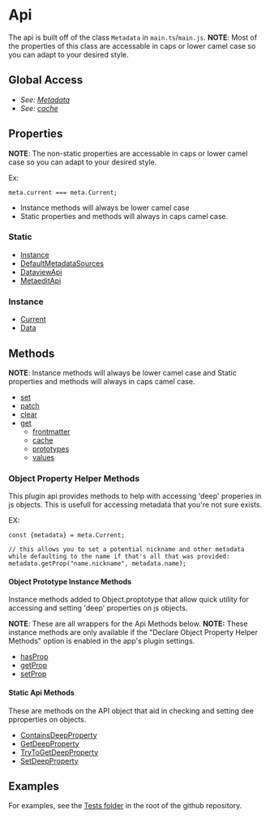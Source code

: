 # Api
The api is built off of the class `Metadata` in `main.ts`/`main.js`.
**NOTE**: Most of the properties of this class are accessable in caps or lower camel case so you can adapt to your desired style.
## Global Access
- *See: [Metadata](Globals/Metadata.md)*
- *See: [cache](Functions/cache.md)*
## Properties
**NOTE**: The non-static properties are accessable in caps or lower camel case so you can adapt to your desired style.
 
Ex:
```
meta.current === meta.Current;
```
- Instance methods will always be lower camel case
- Static properties and methods will always in caps camel case.
### Static
- [Instance](Properties/Instance.md)
- [DefaultMetadataSources](Properties/DefaultMetadataSources.md)
- [DataviewApi](Properties/DataviewApi.md)
- [MetaeditApi](Properties/MetaeditApi.md)
### Instance
- [Current](Properties/Current.md)
- [Data](Properties/Data.md)
## Methods
**NOTE**: Instance methods will always be lower camel case and Static properties and methods will always in caps camel case.
- [set](Functions/set.md) 
- [patch](Functions/patch.md)
- [clear](Functions/clear.md)
- [get](Functions/get.md)
	- [frontmatter](Functions/frontmatter.md)
	- [cache](Functions/cache.md)
	- [prototypes](Functions/prototypes.md)
	- [values](Functions/values.md)
### Object Property Helper Methods
This plugin api provides methods to help with accessing 'deep' properies in js objects. This is usefull for accessing metadata that you're not sure exists.

EX:
```
const {metadata} = meta.Current;

// this allows you to set a potential nickname and other metadata while defaulting to the name if that's all that was provided:
metadata.getProp("name.nickname", metadata.name);
```
#### Object Prototype Instance Methods
Instance methods added to Object.proptotype that allow quick utility for accessing and setting 'deep' properties on js objects.

**NOTE**: These are all wrappers for the Api Methods below.
**NOTE:** These instance methods are only available if the "Declare Object Property Helper Methods" option is enabled in the app's plugin settings.
- [hasProp](Object%20Prototype%20Instance%20Methods/hasProp.md)
- [getProp](Object%20Prototype%20Instance%20Methods/getProp.md)
- [setProp](Object%20Prototype%20Instance%20Methods/setProp.md)
#### Static Api Methods
These are methods on the API object that aid in checking and setting dee pproperties on objects.
- [ContainsDeepProperty](Static%20Api%20Methods/ContainsDeepProperty.md)
- [GetDeepProperty](Static%20Api%20Methods/GetDeepProperty.md)
- [TryToGetDeepProperty](Static%20Api%20Methods/TryToGetDeepProperty.md)
- [SetDeepProperty](Static%20Api%20Methods/SetDeepProperty.md)
## Examples
For examples, see the [Tests folder](https://github.com/Meep-Tech/obsidian-metadata-api-plugin/tree/master/tests) in the root of the github repository.